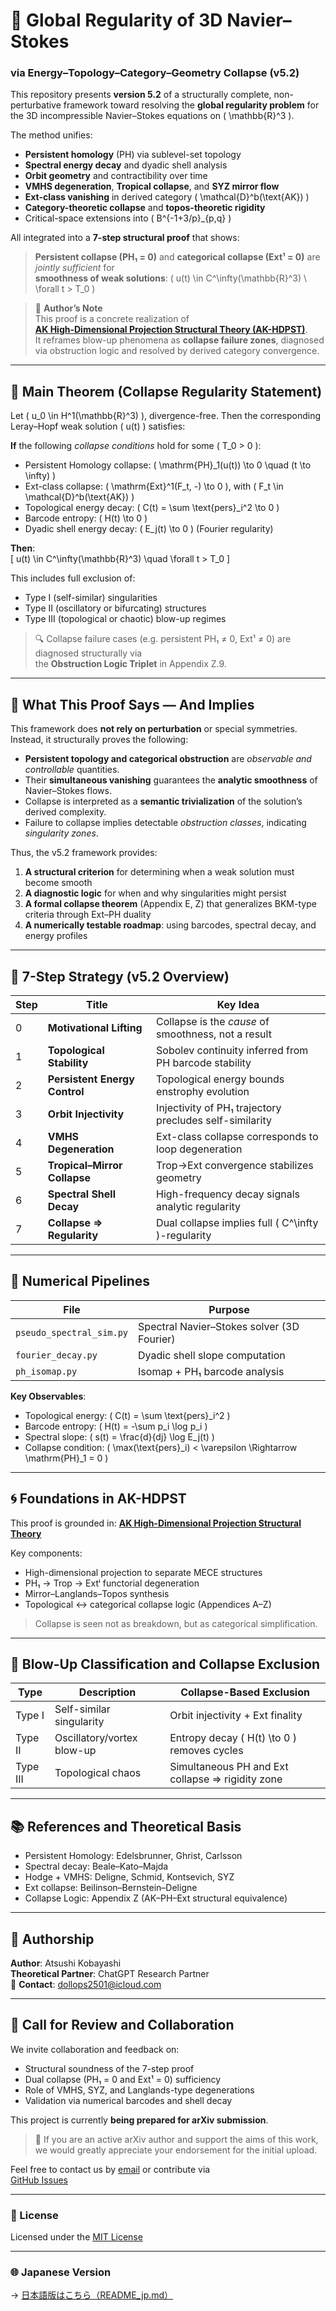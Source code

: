 # 🌊 Global Regularity of 3D Navier–Stokes  
### via Energy–Topology–Category–Geometry Collapse (v5.2)

This repository presents **version 5.2** of a structurally complete, non-perturbative framework toward resolving the **global regularity problem** for the 3D incompressible Navier–Stokes equations on \( \mathbb{R}^3 \).

The method unifies:
- **Persistent homology** (PH) via sublevel-set topology
- **Spectral energy decay** and dyadic shell analysis
- **Orbit geometry** and contractibility over time
- **VMHS degeneration**, **Tropical collapse**, and **SYZ mirror flow**
- **Ext-class vanishing** in derived category \( \mathcal{D}^b(\text{AK}) \)
- **Category-theoretic collapse** and **topos-theoretic rigidity**
- Critical-space extensions into \( B^{-1+3/p}_{p,q} \)

All integrated into a **7-step structural proof** that shows:  
> **Persistent collapse (PH₁ = 0)** and **categorical collapse (Ext¹ = 0)** are _jointly sufficient_ for  
> **smoothness of weak solutions**: \( u(t) \in C^\infty(\mathbb{R}^3) \ \forall t > T_0 \)

> 🧠 **Author’s Note**  
> This proof is a concrete realization of  
> [**AK High-Dimensional Projection Structural Theory (AK-HDPST)**](https://github.com/Kobayashi2501/AK-High-Dimensional-Projection-Structural-Theory).  
> It reframes blow-up phenomena as **collapse failure zones**, diagnosed via obstruction logic and resolved by derived category convergence.

---

## 🔑 Main Theorem (Collapse Regularity Statement)

Let \( u_0 \in H^1(\mathbb{R}^3) \), divergence-free. Then the corresponding Leray–Hopf weak solution \( u(t) \) satisfies:

**If** the following _collapse conditions_ hold for some \( T_0 > 0 \):

- Persistent Homology collapse: \( \mathrm{PH}_1(u(t)) \to 0 \quad (t \to \infty) \)
- Ext-class collapse: \( \mathrm{Ext}^1(F_t, -) \to 0 \), with \( F_t \in \mathcal{D}^b(\text{AK}) \)
- Topological energy decay: \( C(t) = \sum \text{pers}_i^2 \to 0 \)
- Barcode entropy: \( H(t) \to 0 \)
- Dyadic shell energy decay: \( E_j(t) \to 0 \) (Fourier regularity)

**Then**:  
\[
u(t) \in C^\infty(\mathbb{R}^3) \quad \forall t > T_0
\]

This includes full exclusion of:
- Type I (self-similar) singularities
- Type II (oscillatory or bifurcating) structures
- Type III (topological or chaotic) blow-up regimes

> 🔍 Collapse failure cases (e.g. persistent PH₁ ≠ 0, Ext¹ ≠ 0) are diagnosed structurally via  
> the **Obstruction Logic Triplet** in Appendix Z.9.

---

## 🧠 What This Proof Says — And Implies

This framework does **not rely on perturbation** or special symmetries.  
Instead, it structurally proves the following:

- **Persistent topology and categorical obstruction** are _observable and controllable_ quantities.
- Their **simultaneous vanishing** guarantees the **analytic smoothness** of Navier–Stokes flows.
- Collapse is interpreted as a **semantic trivialization** of the solution’s derived complexity.
- Failure to collapse implies detectable _obstruction classes_, indicating _singularity zones_.

Thus, the v5.2 framework provides:

1. **A structural criterion** for determining when a weak solution must become smooth  
2. **A diagnostic logic** for when and why singularities might persist  
3. **A formal collapse theorem** (Appendix E, Z) that generalizes BKM-type criteria through Ext–PH duality  
4. **A numerically testable roadmap**: using barcodes, spectral decay, and energy profiles

---

## 🧭 7-Step Strategy (v5.2 Overview)

| Step | Title | Key Idea |
|------|-------|----------|
| 0 | **Motivational Lifting** | Collapse is the _cause_ of smoothness, not a result |
| 1 | **Topological Stability** | Sobolev continuity inferred from PH barcode stability |
| 2 | **Persistent Energy Control** | Topological energy bounds enstrophy evolution |
| 3 | **Orbit Injectivity** | Injectivity of PH₁ trajectory precludes self-similarity |
| 4 | **VMHS Degeneration** | Ext-class collapse corresponds to loop degeneration |
| 5 | **Tropical–Mirror Collapse** | Trop→Ext convergence stabilizes geometry |
| 6 | **Spectral Shell Decay** | High-frequency decay signals analytic regularity |
| 7 | **Collapse ⇒ Regularity** | Dual collapse implies full \( C^\infty \)-regularity |

---

## 🔬 Numerical Pipelines

| File | Purpose |
|------|---------|
| `pseudo_spectral_sim.py` | Spectral Navier–Stokes solver (3D Fourier) |
| `fourier_decay.py` | Dyadic shell slope computation |
| `ph_isomap.py` | Isomap + PH₁ barcode analysis |

**Key Observables**:
- Topological energy: \( C(t) = \sum \text{pers}_i^2 \)
- Barcode entropy: \( H(t) = -\sum p_i \log p_i \)
- Spectral slope: \( s(t) = \frac{d}{dj} \log E_j(t) \)
- Collapse condition: \( \max(\text{pers}_i) < \varepsilon \Rightarrow \mathrm{PH}_1 = 0 \)

---

## 🌀 Foundations in AK-HDPST

This proof is grounded in:
[**AK High-Dimensional Projection Structural Theory**](https://github.com/Kobayashi2501/AK-High-Dimensional-Projection-Structural-Theory)

Key components:
- High-dimensional projection to separate MECE structures
- PH₁ → Trop → Extⁱ functorial degeneration
- Mirror–Langlands–Topos synthesis
- Topological ↔ categorical collapse logic (Appendices A–Z)

> Collapse is seen not as breakdown, but as categorical simplification.

---

## 🚫 Blow-Up Classification and Collapse Exclusion

| Type | Description | Collapse-Based Exclusion |
|------|-------------|---------------------------|
| Type I | Self-similar singularity | Orbit injectivity + Ext finality |
| Type II | Oscillatory/vortex blow-up | Entropy decay \( H(t) \to 0 \) removes cycles |
| Type III | Topological chaos | Simultaneous PH and Ext collapse ⇒ rigidity zone |

---

## 📚 References and Theoretical Basis

- Persistent Homology: Edelsbrunner, Ghrist, Carlsson  
- Spectral decay: Beale–Kato–Majda  
- Hodge + VMHS: Deligne, Schmid, Kontsevich, SYZ  
- Ext collapse: Beilinson–Bernstein–Deligne  
- Collapse Logic: Appendix Z (AK–PH–Ext structural equivalence)

---

## 👤 Authorship

**Author**: Atsushi Kobayashi  
**Theoretical Partner**: ChatGPT Research Partner  
📧 **Contact**: [dollops2501@icloud.com](mailto:dollops2501@icloud.com)

---

## 📢 Call for Review and Collaboration

We invite collaboration and feedback on:

- Structural soundness of the 7-step proof  
- Dual collapse (PH₁ = 0 and Ext¹ = 0) sufficiency  
- Role of VMHS, SYZ, and Langlands-type degenerations  
- Validation via numerical barcodes and shell decay

This project is currently **being prepared for arXiv submission**.  
> 📨 If you are an active arXiv author and support the aims of this work,  
> we would greatly appreciate your endorsement for the initial upload.  

Feel free to contact us by [email](mailto:dollops2501@icloud.com) or contribute via  
[GitHub Issues](https://github.com/Kobayashi2501/Navier-Stokes-v5.0/issues)


---

### 📜 License

Licensed under the [MIT License](https://opensource.org/licenses/MIT)

---

### 🌐 Japanese Version

→ [日本語版はこちら（README_jp.md）](https://github.com/Kobayashi2501/navier-stokes-global-regularity/blob/main/README_ja.md)
